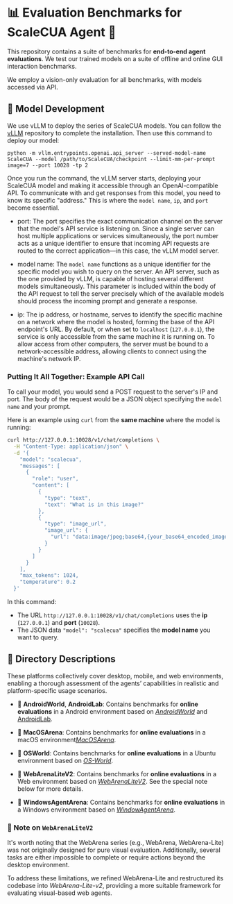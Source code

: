 # 📊 Evaluation Benchmarks for ScaleCUA Agent 🤖

This repository contains a suite of benchmarks for **end-to-end agent evaluations**. We test our trained models on a suite of offline and online GUI interaction benchmarks.

We employ a vision-only evaluation for all benchmarks, with models accessed via API.

## 🚀 Model Development
We use vLLM to deploy the series of ScaleCUA models. You can follow the [vLLM]() repository to complete the installation. Then use this command to deploy our model:

```
python -m vllm.entrypoints.openai.api_server --served-model-name ScaleCUA --model /path/to/ScaleCUA/checkpoint --limit-mm-per-prompt image=7 --port 10028 -tp 2
```

Once you run the command, the vLLM server starts, deploying your ScaleCUA model and making it accessible through an OpenAI-compatible API. To communicate with and get responses from this model, you need to know its specific "address." This is where the `model name`, `ip`, and `port` become essential.

- port: The port specifies the exact communication channel on the server that the model's API service is listening on. Since a single server can host multiple applications or services simultaneously, the port number acts as a unique identifier to ensure that incoming API requests are routed to the correct application—in this case, the vLLM model server.

- model name: The `model name` functions as a unique identifier for the specific model you wish to query on the server. An API server, such as the one provided by vLLM, is capable of hosting several different models simultaneously. This parameter is included within the body of the API request to tell the server precisely which of the available models should process the incoming prompt and generate a response.

- ip: The ip address, or hostname, serves to identify the specific machine on a network where the model is hosted, forming the base of the API endpoint's URL. By default, or when set to `localhost` (`127.0.0.1`), the service is only accessible from the same machine it is running on. To allow access from other computers, the server must be bound to a network-accessible address, allowing clients to connect using the machine's network IP.

### **Putting It All Together: Example API Call**

To call your model, you would send a POST request to the server's IP and port. The body of the request would be a JSON object specifying the `model name` and your prompt.

Here is an example using `curl` from the **same machine** where the model is running:

```bash
curl http://127.0.0.1:10028/v1/chat/completions \
  -H "Content-Type: application/json" \
  -d '{
    "model": "scalecua",
    "messages": [
      {
        "role": "user",
        "content": [
          {
            "type": "text",
            "text": "What is in this image?"
          },
          {
            "type": "image_url",
            "image_url": {
              "url": "data:image/jpeg;base64,{your_base64_encoded_image}"
            }
          }
        ]
      }
    ],
    "max_tokens": 1024,
    "temperature": 0.2
  }'
```

In this command:

  * The URL `http://127.0.0.1:10028/v1/chat/completions` uses the **ip** (`127.0.0.1`) and **port** (`10028`).
  * The JSON data `"model": "scalecua"` specifies the **model name** you want to query.


## 📂 Directory Descriptions

These platforms collectively cover desktop, mobile, and web environments, enabling a thorough assessment of the agents’ capabilities in realistic and platform-specific usage scenarios.

- 📁 **AndroidWorld**, **AndroidLab**: Contains benchmarks for **online evaluations** in a Android environment based on [*AndroidWorld*](AnroidWorld/README.md) and [AndroidLab](AnroidLab/README.md).

- 📁 **MacOSArena**: Contains benchmarks for **online evaluations** in a macOS environment[*MacOSArena*](MacOSArena/README.md).

- 📁 **OSWorld**: Contains benchmarks for **online evaluations** in a Ubuntu environment based on [*OS-World*](OSWorld/README.md).

- 📁 **WebArenaLiteV2**: Contains benchmarks for **online evaluations** in a Web environment based on [*WebArenaLiteV2*](WebArenaLiteV2/README.md). See the special note below for more details.

- 📁 **WindowsAgentArena**: Contains benchmarks for **online evaluations** in a Windows environment based on [*WindowAgentArena*](WindowsAgentArena/README.md).

### 📝 Note on `WebArenaLiteV2`

It's worth noting that the WebArena series (e.g., WebArena, WebArena-Lite) was not originally designed for pure visual evaluation. Additionally, several tasks are either impossible to complete or require actions beyond the desktop environment.

To address these limitations, we refined WebArena-Lite and restructured its codebase into *WebArena-Lite-v2*, providing a more suitable framework for evaluating visual-based web agents.
